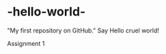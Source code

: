 -hello-world-
=============

"My first repository on GitHub."
Say Hello cruel world!

Assignment 1

